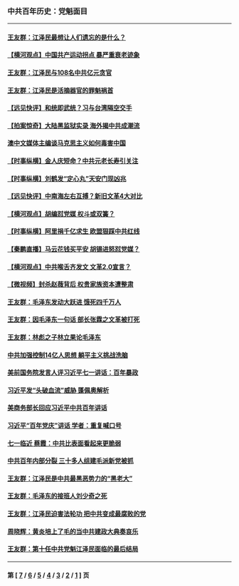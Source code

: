 ### 中共百年历史：党魁面目
---
#### [王友群：江泽民最想让人们遗忘的是什么？](../../pages/nf1176107/n13408949.md?12120430) 
#### [【横河观点】中国共产运动拐点 暴严重衰老迹象](../../pages/nf1176107/n13388333.md?12120430) 
#### [王友群：江泽民与108名中共亿元贪官](../../pages/nf1176107/n13352358.md?12120430) 
#### [王友群：江泽民是活摘器官的罪魁祸首](../../pages/nf1176107/n13336903.md?12120430) 
#### [【远见快评】和统即武统？习与台湾隔空交手](../../pages/nf1176107/n13297739.md?12120430) 
#### [【拍案惊奇】大陆黑监狱实录 海外揭中共成潮流](../../pages/nf1176107/n13288853.md?12120430) 
#### [澳中文媒体主编谈马克思主义如何毒害中国](../../pages/nf1176107/n13257387.md?12120430) 
#### [【时事纵横】金人庆短命？中共元老长寿引关注](../../pages/nf1176107/n13217934.md?12120430) 
#### [【时事纵横】刘鹤发“定心丸”天安门现凶兆](../../pages/nf1176107/n13215416.md?12120430) 
#### [【远见快评】中南海左右互搏？新旧文革4大对比](../../pages/nf1176107/n13214745.md?12120430) 
#### [【横河观点】胡编怼党媒 权斗或双簧？](../../pages/nf1176107/n13210864.md?12120430) 
#### [【时事纵横】阿里捐千亿求生 欧盟狠踩中共红线](../../pages/nf1176107/n13206431.md?12120430) 
#### [【秦鹏直播】马云花钱买平安 胡锡进怒怼党媒？](../../pages/nf1176107/n13206392.md?12120430) 
#### [【横河观点】中共喉舌齐发文 文革2.0宣言？](../../pages/nf1176107/n13201248.md?12120430) 
#### [【微视频】封杀赵薇背后 权贵家族资本遭整肃](../../pages/nf1176107/n13197798.md?12120430) 
#### [王友群：毛泽东发动大跃进 饿死四千万人](../../pages/nf1176107/n13177158.md?12120430) 
#### [王友群：因毛泽东一句话 部长张霖之文革被打死](../../pages/nf1176107/n13161711.md?12120430) 
#### [王友群：林彪之子林立果论毛泽东](../../pages/nf1176107/n13128622.md?12120430) 
#### [中共加强控制14亿人思想 躺平主义挑战洗脑](../../pages/nf1176107/n13094299.md?12120430) 
#### [美前国务院发言人评习近平七一讲话：百年暴政](../../pages/nf1176107/n13066986.md?12120430) 
#### [习近平发“头破血流”威胁 蓬佩奥解析](../../pages/nf1176107/n13063604.md?12120430) 
#### [美商务部长回应习近平中共百年讲话](../../pages/nf1176107/n13062903.md?12120430) 
#### [习近平“百年党庆”讲话 学者：重复喊口号](../../pages/nf1176107/n13061411.md?12120430) 
#### [七一临近 蔡霞：中共比表面看起来更脆弱](../../pages/nf1176107/n13056418.md?12120430) 
#### [中共百年内部分裂 三十多人组建毛派新党被抓](../../pages/nf1176107/n13044023.md?12120430) 
#### [王友群：江泽民是中共最黑恶势力的“黑老大”](../../pages/nf1176107/n13022180.md?12120430) 
#### [王友群：毛泽东的接班人刘少奇之死](../../pages/nf1176107/n12991772.md?12120430) 
#### [王友群：江泽民迫害法轮功 把中共变成最腐败的党](../../pages/nf1176107/n12947347.md?12120430) 
#### [周晓辉：黄炎培上了毛的当中共建政大典奏哀乐](../../pages/nf1176107/n12942780.md?12120430) 
#### [王友群：第十任中共党魁江泽民面临的最后结局](../../pages/nf1176107/n12933748.md?12120430) 

---
#### 第 [ [7](./7.md?12120430) / [6](./6.md?12120430) / [5](./5.md?12120430) / [4](./4.md?12120430) / [3](./3.md?12120430) / [2](./2.md?12120430) / [1](./1.md?12120430) ] 页
